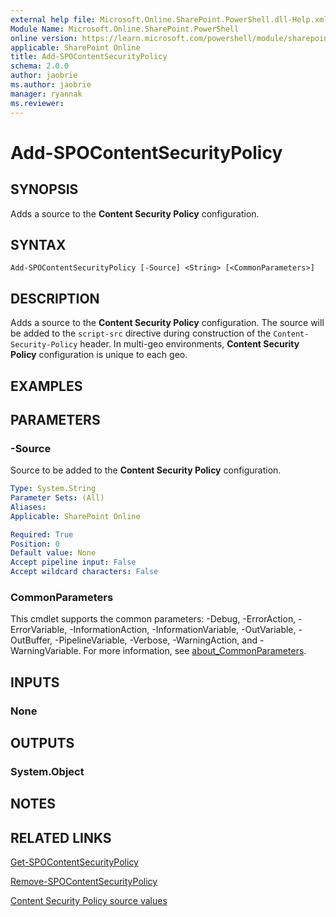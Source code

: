 ```yaml
---
external help file: Microsoft.Online.SharePoint.PowerShell.dll-Help.xml
Module Name: Microsoft.Online.SharePoint.PowerShell
online version: https://learn.microsoft.com/powershell/module/sharepoint-online/add-spocontentsecuritypolicy
applicable: SharePoint Online
title: Add-SPOContentSecurityPolicy
schema: 2.0.0
author: jaobrie
ms.author: jaobrie
manager: ryannak
ms.reviewer:
---
```


# Add-SPOContentSecurityPolicy

## SYNOPSIS

Adds a source to the **Content Security Policy** configuration.

## SYNTAX

```
Add-SPOContentSecurityPolicy [-Source] <String> [<CommonParameters>]
```

## DESCRIPTION

Adds a source to the **Content Security Policy** configuration.
The source will be added to the `script-src` directive during construction of the `Content-Security-Policy` header.
In multi-geo environments, **Content Security Policy** configuration is unique to each geo.

## EXAMPLES

## PARAMETERS

### -Source

Source to be added to the **Content Security Policy** configuration.

```yaml
Type: System.String
Parameter Sets: (All)
Aliases:
Applicable: SharePoint Online

Required: True
Position: 0
Default value: None
Accept pipeline input: False
Accept wildcard characters: False
```

### CommonParameters
This cmdlet supports the common parameters: -Debug, -ErrorAction, -ErrorVariable, -InformationAction, -InformationVariable, -OutVariable, -OutBuffer, -PipelineVariable, -Verbose, -WarningAction, and -WarningVariable. For more information, see [about_CommonParameters](https://go.microsoft.com/fwlink/?LinkID=113216).

## INPUTS

### None

## OUTPUTS

### System.Object

## NOTES

## RELATED LINKS

[Get-SPOContentSecurityPolicy](Get-SPOContentSecurityPolicy.md)

[Remove-SPOContentSecurityPolicy](Remove-SPOContentSecurityPolicy.md)

[Content Security Policy source values](https://developer.mozilla.org/en-US/docs/Web/HTTP/Headers/Content-Security-Policy/Sources#sources)
